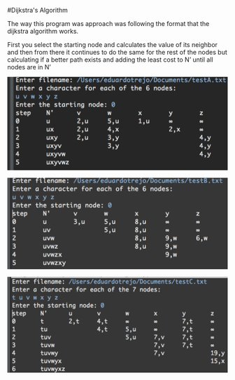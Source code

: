 #Dijkstra's Algorithm

<p>The way this program was approach was following the format that the dijkstra algorithm works. </p>
<p>First you select the starting node and calculates the value of its neighbor and then from there it continues to do the same for the rest of the nodes but calculating if a better path exists and adding the least cost to N’ until all nodes are in N’</p>

<p align="center">
<img src="https://github.com/eduardotrejo/Algorithms/blob/master/Dijkstra/Screenshots/testA.png"/>
</p>

<p align="center">
<img src="https://github.com/eduardotrejo/Algorithms/blob/master/Dijkstra/Screenshots/testB.png"/>
</p>

<p align="center">
<img src="https://github.com/eduardotrejo/Algorithms/blob/master/Dijkstra/Screenshots/testC.png"/>
</p>
